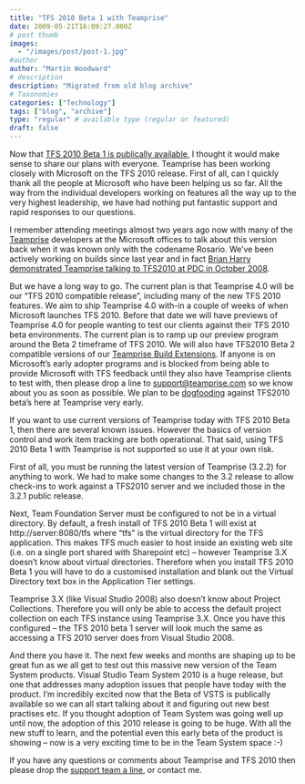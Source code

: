 ```yaml
---
title: "TFS 2010 Beta 1 with Teamprise"
date: 2009-05-21T16:09:27.000Z
# post thumb
images:
  - "/images/post/post-1.jpg"
#author
author: "Martin Woodward"
# description
description: "Migrated from old blog archive"
# Taxonomies
categories: ["Technology"]
tags: ["blog", "archive"]
type: "regular" # available type (regular or featured)
draft: false
---
```


Now that [TFS 2010 Beta 1 is publically available](http://msdn.microsoft.com/en-us/vstudio/dd582936.aspx), I thought it would make sense to share our plans with everyone.  Teamprise has been working closely with Microsoft on the TFS 2010 release.  First of all, can I quickly thank all the people at Microsoft who have been helping us so far. All the way from the individual developers working on features all the way up to the very highest leadership, we have had nothing put fantastic support and rapid responses to our questions.  

I remember attending meetings almost two years ago now with many of the [Teamprise](http://www.teamprise.com) developers at the Microsoft offices to talk about this version back when it was known only with the codename Rosario.  We’ve been actively working on builds since last year and in fact [Brian Harry demonstrated Teamprise talking to TFS2010 at PDC in October 2008](http://www.woodwardweb.com/vsts/tfs_2010_teampr.html).  

But we have a long way to go.  The current plan is that Teamprise 4.0 will be our “TFS 2010 compatible release”, including many of the new TFS 2010 features.  We aim to ship Teamprise 4.0 with-in a couple of weeks of when Microsoft launches TFS 2010.  Before that date we will have previews of Teamprise 4.0 for people wanting to test our clients against their TFS 2010 beta environments.  The current plan is to ramp up our preview program around the Beta 2 timeframe of TFS 2010.  We will also have TFS2010 Beta 2 compatible versions of our [Teamprise Build Extensions](http://www.teamprise.com/products/build/).  If anyone is on Microsoft’s early adopter programs and is blocked from being able to provide Microsoft with TFS feedback until they also have Teamprise clients to test with, then please drop a line to [support@teamprise.com](mailto:support@teamprise.com) so we know about you as soon as possible.  We plan to be [dogfooding](http://en.wikipedia.org/wiki/Eat_your_own_dog_food) against TFS2010 beta’s here at Teamprise very early.  

If you want to use current versions of Teamprise today with TFS 2010 Beta 1, then there are several known issues.  However the basics of version control and work item tracking are both operational.  That said, using TFS 2010 Beta 1 with Teamprise is not supported so use it at your own risk.  

First of all, you must be running the latest version of Teamprise (3.2.2) for anything to work.  We had to make some changes to the 3.2 release to allow check-ins to work against a TFS2010 server and we included those in the 3.2.1 public release.  

Next, Team Foundation Server must be configured to not be in a virtual directory.  By default, a fresh install of TFS 2010 Beta 1 will exist at http://server:8080/tfs where “tfs” is the virtual directory for the TFS application.  This makes TFS much easier to host inside an existing web site (i.e. on a single port shared with Sharepoint etc) – however Teamprise 3.X doesn’t know about virtual directories.  Therefore when you install TFS 2010 Beta 1 you will have to do a customised installation and blank out the Virtual Directory text box in the Application Tier settings.  

[](http://www.woodwardweb.com/WindowsLiveWriter/TFS2010Beta1withTeamprise_CF0A/TFS2010B1_2.jpg)   

Teamprise 3.X (like Visual Studio 2008) also doesn’t know about Project Collections.  Therefore you will only be able to access the default project collection on each TFS instance using Teamprise 3.X.  Once you have this configured – the TFS 2010 beta 1 server will look much the same as accessing a TFS 2010 server does from Visual Studio 2008.  

 [](http://www.woodwardweb.com/WindowsLiveWriter/TFS2010Beta1withTeamprise_CF0A/Java%20-%20Source%20Control%20-%20Eclipse%20SDK%20(2)_2.png)   

And there you have it.  The next few weeks and months are shaping up to be great fun as we all get to test out this massive new version of the Team System products.  Visual Studio Team System 2010 is a huge release, but one that addresses many adoption issues that people have today with the product.  I’m incredibly excited now that the Beta of VSTS is publically available so we can all start talking about it and figuring out new best practises etc.  If you thought adoption of Team System was going well up until now, the adoption of this 2010 release is going to be huge.  With all the new stuff to learn, and the potential even this early beta of the product is showing – now is a very exciting time to be in the Team System space :-)  

If you have any questions or comments about Teamprise and TFS 2010 then please drop the [support team a line](mailto:support@teamprise.com), or contact me.